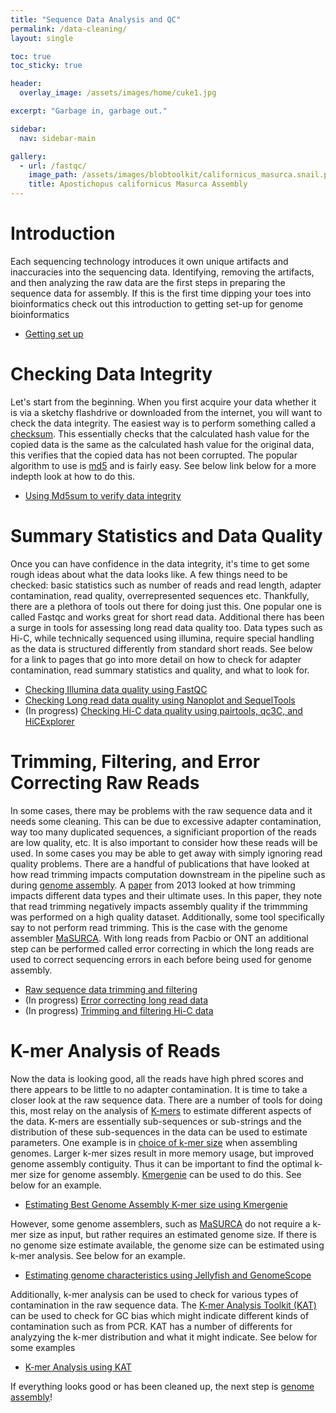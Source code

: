 ```yaml
---
title: "Sequence Data Analysis and QC"
permalink: /data-cleaning/
layout: single

toc: true 
toc_sticky: true

header:
  overlay_image: /assets/images/home/cuke1.jpg

excerpt: "Garbage in, garbage out."

sidebar:
  nav: sidebar-main

gallery:
  - url: /fastqc/
    image_path: /assets/images/blobtoolkit/californicus_masurca.snail.png
    title: Apostichopus californicus Masurca Assembly
---
```


# Introduction

 Each sequencing technology introduces it own unique artifacts and inaccuracies into the sequencing data. Identifying, removing the artifacts, and then analyzing the raw data are the first steps in preparing the sequence data for assembly. If this is the first time dipping your toes into bioinformatics check out this introduction to getting set-up for genome bioinformatics

 - [Getting set up](/setup/)

# Checking Data Integrity

 Let's start from the beginning. When you first acquire your data whether it is via a sketchy flashdrive or downloaded from the internet, you will want to check the data integrity. The easiest way is to perform something called a [checksum](https://en.wikipedia.org/wiki/Checksum). This essentially checks that the calculated hash value for the copied data is the same as the calculated hash value for the original data, this verifies that the copied data has not been corrupted. The popular algorithm to use is [md5](https://en.wikipedia.org/wiki/MD5) and is fairly easy. See below link below for a more indepth look at how to do this. 

- [Using Md5sum to verify data integrity](/checksum/)


# Summary Statistics and Data Quality
Once you can have confidence in the data integrity, it's time to get some rough ideas about what the data looks like. A few things need to be checked: basic statistics such as number of reads and read length, adapter contamination, read quality, overrepresented sequences etc. Thankfully, there are a plethora of tools out there for doing just this. One popular one is called Fastqc and works great for short read data. Additional there has been a surge in tools for assessing long read data quality too. Data types such as Hi-C, while technically sequenced using illumina, require special handling as the data is structured differently from standard short reads. See below for a link to pages that go into more detail on how to check for adapter contamination, read summary statistics and quality, and what to look for. 

- [Checking Illumina data quality using FastQC](/short_read_quality/)   
- [Checking Long read data quality using Nanoplot and SequelTools](/long_read_quality/)   
- (In progress) [Checking Hi-C data quality using pairtools, qc3C, and HiCExplorer](/hic_read_quality/)   

# Trimming, Filtering, and Error Correcting Raw Reads
In some cases, there may be problems with the raw sequence data and it needs some cleaning. This can be due to excessive adapter contamination, way too many duplicated sequences, a significiant proportion of the reads are low quality, etc. It is also important to consider how these reads will be used. In some cases you may be able to get away with simply ignoring read quality problems. There are a handful of publications that have looked at how read trimming impacts computation downstream in the pipeline such as during [genome assembly](https://www.mdpi.com/2073-4425/10/10/737). A [paper](https://journals.plos.org/plosone/article?id=10.1371/journal.pone.0085024) from 2013 looked at how trimming impacts different data types and their ultimate uses. In this paper, they note that read trimming negatively impacts assembly quality if the trimmming was performed on a high quality dataset. Additionally, some tool specifically say to not perform read trimming. This is the case with the genome assembler [MaSURCA](https://github.com/alekseyzimin/masurca). With long reads from Pacbio or ONT an additional step can be performed called error correcting in which the long reads are used to correct sequencing errors in each before being used for genome assembly. 

- [Raw sequence data trimming and filtering](/trimming/)
- (In progress) [Error correcting long read data](/long_read_error_correction/)
- (In progress) [Trimming and filtering Hi-C data](/hic_data_trimming/)

# K-mer Analysis of Reads
Now the data is looking good, all the reads have high phred scores and there appears to be little to no adapter contamination. It is time to take a closer look at the raw sequence data. There are a number of tools for doing this, most relay on the analysis of [K-mers](https://en.wikipedia.org/wiki/K-mer) to estimate different aspects of the data. K-mers are essentially sub-sequences or sub-strings and the distribution of these sub-sequences in the data can be used to estimate parameters. One example is in [choice of k-mer size](https://en.wikipedia.org/wiki/K-mer#Choice_of_k-mer_size) when assembling genomes. Larger k-mer sizes result in more memory usage, but improved genome assembly contiguity. Thus it can be important to find the optimal k-mer size for genome assembly. [Kmergenie](http://kmergenie.bx.psu.edu/) can be used to do this. See below for an example. 

- [Estimating Best Genome Assembly K-mer size using Kmergenie](/kmergenie/)


However, some genome assemblers, such as [MaSURCA](https://github.com/alekseyzimin/masurca) do not require a k-mer size as input, but rather requires an estimated genome size. If there is no genome size estimate available, the genome size can be estimated using k-mer analysis. See below for an example.

- [Estimating genome characteristics using Jellyfish and GenomeScope](/genomescope/)


Additionally, k-mer analysis can be used to check for various types of contamination in the raw sequence data. The [K-mer Analysis Toolkit (KAT)](https://kat.readthedocs.io/en/latest/index.html) can be used to check for GC bias which might indicate different kinds of contamination such as from PCR. KAT has a number of differents for analyzying the k-mer distribution and what it might indicate. See below for some examples 


- [K-mer Analysis using KAT](/kat/)

If everything looks good or has been cleaned up, the next step is [genome assembly](/assembly/)! 

